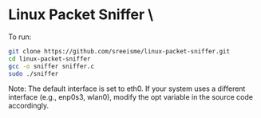 # Linux Packet Sniffer \
To run:
```bash
git clone https://github.com/sreeisme/linux-packet-sniffer.git
cd linux-packet-sniffer
gcc -o sniffer sniffer.c
sudo ./sniffer
```
Note: The default interface is set to eth0. If your system uses a different interface (e.g., enp0s3, wlan0), modify the opt variable in the source code accordingly.

